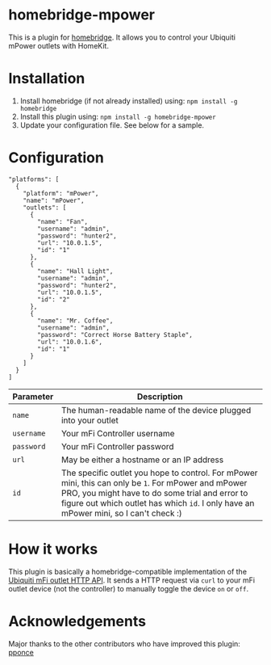# homebridge-mpower
This is a plugin for [homebridge](https://github.com/nfarina/homebridge). It allows you to control your Ubiquiti mPower outlets with HomeKit.

# Installation

1. Install homebridge (if not already installed) using: `npm install -g homebridge`
2. Install this plugin using: `npm install -g homebridge-mpower`
3. Update your configuration file. See below for a sample.

# Configuration

```
"platforms": [
  {
    "platform": "mPower",
    "name": "mPower",
    "outlets": [
      {
        "name": "Fan",
        "username": "admin",
        "password": "hunter2",
        "url": "10.0.1.5",
        "id": "1"
      },
      {
        "name": "Hall Light",
        "username": "admin",
        "password": "hunter2",
        "url": "10.0.1.5",
        "id": "2"
      },
      {
        "name": "Mr. Coffee",
        "username": "admin",
        "password": "Correct Horse Battery Staple",
        "url": "10.0.1.6",
        "id": "1"
      }
    ]
  }
]
```

| Parameter | Description |
|------------|-------------------------------------------------------------------------------------------------------------------------------------------------------------------------------------------------------------------------------------------------|
| `name` | The human-readable name of the device plugged into your outlet |
| `username` | Your mFi Controller username |
| `password` | Your mFi Controller password |
| `url` | May be either a hostname or an IP address |
| `id` | The specific outlet you hope to control. For mPower mini, this can only be `1`. For mPower and mPower PRO, you might have to do some trial and error to figure out which outlet has which `id`. I only have an mPower mini, so I can't check :) |


# How it works
This plugin is basically a homebridge-compatible implementation of the [Ubiquiti mFi outlet HTTP API](https://community.ubnt.com/t5/mFi/mPower-mFi-Switch-and-mFi-In-Wall-Outlet-HTTP-API/td-p/1076449). It sends a HTTP request via `curl` to your mFi outlet device (not the controller) to manually toggle the device `on` or `off`.

# Acknowledgements
Major thanks to the other contributors who have improved this plugin: [pponce](https://github.com/pponce)
